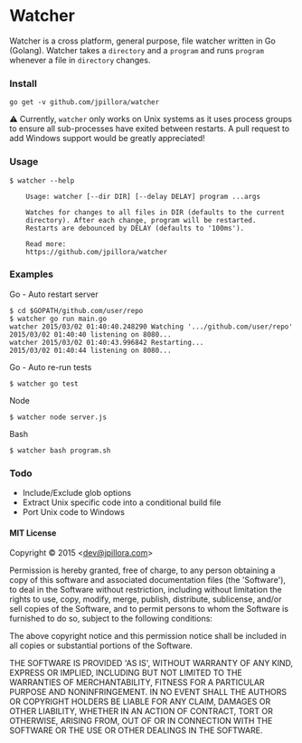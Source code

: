 # Watcher

Watcher is a cross platform, general purpose, file watcher written in Go (Golang). Watcher takes a `directory` and a `program` and runs `program` whenever a file in `directory` changes.

### Install

```
go get -v github.com/jpillora/watcher
```

:warning: Currently, `watcher` only works on Unix systems as it uses process groups to ensure all sub-processes have exited between restarts. A pull request to add Windows support would be greatly appreciated!

### Usage

```
$ watcher --help

	Usage: watcher [--dir DIR] [--delay DELAY] program ...args

	Watches for changes to all files in DIR (defaults to the current
	directory). After each change, program will be restarted.
	Restarts are debounced by DELAY (defaults to '100ms').

	Read more:
	https://github.com/jpillora/watcher
```

### Examples

Go - Auto restart server

```
$ cd $GOPATH/github.com/user/repo
$ watcher go run main.go
watcher 2015/03/02 01:40:40.248290 Watching '.../github.com/user/repo'
2015/03/02 01:40:40 listening on 8080...
watcher 2015/03/02 01:40:43.996842 Restarting...
2015/03/02 01:40:44 listening on 8080...
```

Go - Auto re-run tests

```
$ watcher go test
```

Node

```
$ watcher node server.js
```

Bash

```
$ watcher bash program.sh
```

### Todo

* Include/Exclude glob options
* Extract Unix specific code into a conditional build file
* Port Unix code to Windows

#### MIT License

Copyright © 2015 &lt;dev@jpillora.com&gt;

Permission is hereby granted, free of charge, to any person obtaining
a copy of this software and associated documentation files (the
'Software'), to deal in the Software without restriction, including
without limitation the rights to use, copy, modify, merge, publish,
distribute, sublicense, and/or sell copies of the Software, and to
permit persons to whom the Software is furnished to do so, subject to
the following conditions:

The above copyright notice and this permission notice shall be
included in all copies or substantial portions of the Software.

THE SOFTWARE IS PROVIDED 'AS IS', WITHOUT WARRANTY OF ANY KIND,
EXPRESS OR IMPLIED, INCLUDING BUT NOT LIMITED TO THE WARRANTIES OF
MERCHANTABILITY, FITNESS FOR A PARTICULAR PURPOSE AND NONINFRINGEMENT.
IN NO EVENT SHALL THE AUTHORS OR COPYRIGHT HOLDERS BE LIABLE FOR ANY
CLAIM, DAMAGES OR OTHER LIABILITY, WHETHER IN AN ACTION OF CONTRACT,
TORT OR OTHERWISE, ARISING FROM, OUT OF OR IN CONNECTION WITH THE
SOFTWARE OR THE USE OR OTHER DEALINGS IN THE SOFTWARE.
